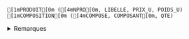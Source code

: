 ```ansi wrap
[1mPRODUIT[0m ([4mNPRO[0m, LIBELLE, PRIX_U, POIDS_U)
[1mCOMPOSITION[0m ([4mCOMPOSE, COMPOSANT[0m, QTE)
```

<details>
    <summary>Remarques</summary>

* Un produit est identifié par son numéro `NPRO`, son libellé `LIBELLE`, son prix unitaire `PRIX_U` et son poids unitaire `POIDS_U`.
* La relation `COMPOSITION` décrit la composition des produits : Chaque ligne de la relation `COMPOSITION` indique que le produit identifié par `COMPOSE` est composé du produit identifié par `COMPOSANT` en quantité `QTE`.
* Seuls les produits composés ont une entrée dans la relation `COMPOSITION`.
* Un produit peut être composé de plusieurs produits, et un produit peut être le composant de plusieurs produits.
* La relation `COMPOSITION` est une relation réflexive : un produit peut être composé de lui-même.
* La relation `COMPOSITION` est une relation symétrique : si le produit A est composé du produit B, alors le produit B est le composant du produit A.
* Seuls les composants finaux ont un prix et un poids unitaires.

</details>
